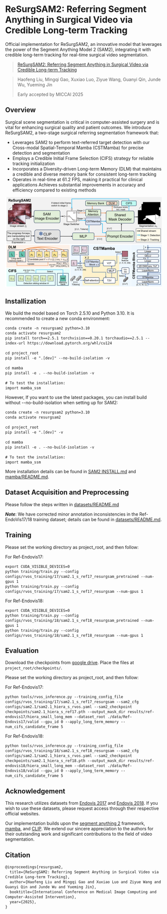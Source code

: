 # ReSurgSAM2: Referring Segment Anything in Surgical Video via Credible Long-term Tracking 

Official implementation for ReSurgSAM2, an innovative model that leverages the power of the Segment Anything Model 2 (SAM2), integrating it with credible long-term tracking for real-time surgical video segmentation.
> [ReSurgSAM2: Referring Segment Anything in Surgical Video via Credible Long-term Tracking ](https://www.arxiv.org/abs/2505.08581)

>Haofeng Liu, Mingqi Gao, Xuxiao Luo, Ziyue Wang, Guanyi Qin, Junde Wu, Yueming Jin
> 
>Early accepted by MICCAI 2025


## Overview

Surgical scene segmentation is critical in computer-assisted surgery and is vital for enhancing surgical quality and patient outcomes. We introduce ReSurgSAM2, a two-stage surgical referring segmentation framework that:

- Leverages SAM2 to perform text-referred target detection with our Cross-modal Spatial-Temporal Mamba (CSTMamba) for precise detection and segmentation
- Employs a Credible Initial Frame Selection (CIFS) strategy for reliable tracking initialization
- Incorporates a Diversity-driven Long-term Memory (DLM) that maintains a credible and diverse memory bank for consistent long-term tracking
- Operates in real-time at 61.2 FPS, making it practical for clinical applications
Achieves substantial improvements in accuracy and efficiency compared to existing methods

![architecture](./assets/architecture.png)

## Installization

We build the model based on Torch 2.5.10 and Python 3.10. It is recommended to create a new conda environment:
```
conda create -n resurgsam2 python=3.10
conda activate resurgsam2
pip install torch==2.5.1 torchvision==0.20.1 torchaudio==2.5.1 --index-url https://download.pytorch.org/whl/cu124

cd project_root
pip install -e ".[dev]" --no-build-isolation -v

cd mamba
pip install -e . --no-build-isolation -v

# To test the installation:
import mamba_ssm
```

However, If you want to use the latest packages, you can install build without --no-build-isolation when setting up for SAM2:
```
conda create -n resurgsam2 python=3.10
conda activate resurgsam2

cd project_root
pip install -e ".[dev]" -v

cd mamba
pip install -e . --no-build-isolation -v

# To test the installation:
import mamba_ssm
```
More installation details can be found in [SAM2 INSTALL.md](INSTALL.md) and [mamba/README.md](mamba/README.md).


## Dataset Acquisition and Preprocessing

Please follow the steps written in [datasets/README.md](datasets/README.md)

***Note***: We have corrected minor annotation inconsistencies in the Ref-EndoVis17/18 training dataset; details can be found in [datasets/README.md](datasets/README.md).


## Training
Please set the working directory as project_root, and then follow:

For Ref-Endovis17:

```
export CUDA_VISIBLE_DEVICES=0
python training/train.py --config configs/rvos_training/17/sam2.1_s_ref17_resurgsam_pretrained --num-gpus 1
python training/train.py --config configs/rvos_training/17/sam2.1_s_ref17_resurgsam --num-gpus 1
```

For Ref-Endovis18:

```
export CUDA_VISIBLE_DEVICES=0
python training/train.py --config configs/rvos_training/18/sam2.1_s_ref18_resurgsam_pretrained --num-gpus 1
python training/train.py --config configs/rvos_training/18/sam2.1_s_ref18_resurgsam --num-gpus 1
```

## Evaluation

Download the checkpoints from [google drive](https://drive.google.com/file/d/12pbQhWdKFNPAYk9IC33CVNbeBded7_wI/view?usp=sharing). Place the files at `project_root/checkpoints/`.

Please set the working directory as project_root, and then follow:

For Ref-Endovis17:

```
python tools/rvos_inference.py --training_config_file configs/rvos_training/17/sam2.1_s_ref17_resurgsam --sam2_cfg configs/sam2.1/sam2.1_hiera_s_rvos.yaml --sam2_checkpoint checkpoints/sam2.1_hiera_s_ref17.pth --output_mask_dir results/ref-endovis17/hiera_small_long_mem --dataset_root ./data/Ref-Endovis17/valid --gpu_id 0 --apply_long_term_memory --num_cifs_candidate_frame 5
```

For Ref-Endovis18:

```
python tools/rvos_inference.py --training_config_file configs/rvos_training/18/sam2.1_s_ref18_resurgsam --sam2_cfg configs/sam2.1/sam2.1_hiera_s_rvos.yaml --sam2_checkpoint checkpoints/sam2.1_hiera_s_ref18.pth --output_mask_dir results/ref-endovis18/hiera_small_long_mem --dataset_root ./data/Ref-Endovis18/valid --gpu_id 0 --apply_long_term_memory --num_cifs_candidate_frame 5
```

## Acknowledgement

This research utilizes datasets from [Endovis 2017](https://endovissub2017-roboticinstrumentsegmentation.grand-challenge.org/Downloads/) and [Endovis 2018](https://endovissub2018-roboticscenesegmentation.grand-challenge.org/Downloads/). If you wish to use these datasets, please request access through their respective official websites.

Our implementation builds upon the [segment anything 2](https://github.com/facebookresearch/segment-anything-2) framework, [mamba](https://github.com/state-spaces/mamba), and [CLIP](https://github.com/openai/CLIP). We extend our sincere appreciation to the authors for their outstanding work and significant contributions to the field of video segmentation.

## Citation

```
@inproceedings{resurgsam2,
  title={ReSurgSAM2: Referring Segment Anything in Surgical Video via Credible Long-term Tracking},
  author={Haofeng Liu and Mingqi Gao and Xuxiao Luo and Ziyue Wang and Guanyi Qin and Junde Wu and Yueming Jin},
  booktitle={International Conference on Medical Image Computing and Computer-Assisted Intervention},
  year={2025},
}
```
